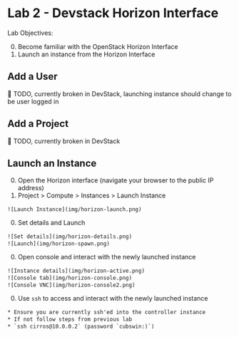 # Lab 2 - Devstack Horizon Interface

  Lab Objectives:

  0. Become familiar with the OpenStack Horizon Interface
  0. Launch an instance from the Horizon Interface

## Add a User
  
  :red_circle: TODO, currently broken in DevStack, launching instance should change to be user logged in

## Add a Project

  :red_circle: TODO, currently broken in DevStack

## Launch an Instance

  0. Open the Horizon interface (navigate your browser to the public IP address)
  0. Project > Compute > Instances > Launch Instance
  
    ![Launch Instance](img/horizon-launch.png)

  0. Set details and Launch

    ![Set details](img/horizon-details.png)
    ![Launch](img/horizon-spawn.png)
 
  0. Open console and interact with the newly launched instance
    
    ![Instance details](img/horizon-active.png)
    ![Console tab](img/horizon-console.png)
    ![Console VNC](img/horizon-console2.png)

  0. Use `ssh` to access and interact with the newly launched instance

    * Ensure you are currently ssh'ed into the controller instance
    * If not follow steps from previous lab
    * `ssh cirros@10.0.0.2` (password `cubswin:)`)
